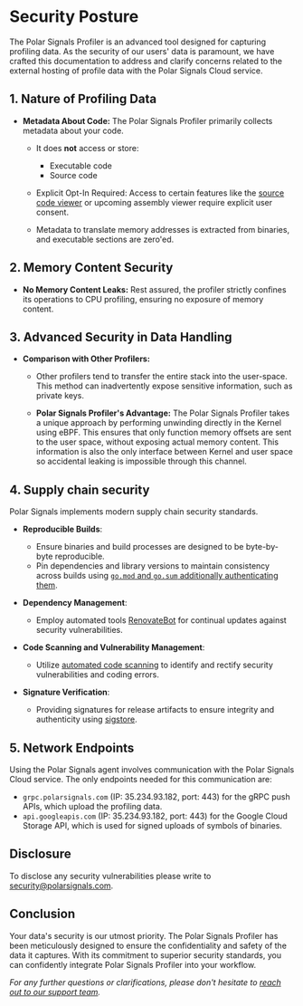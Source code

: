 # Security Posture

The Polar Signals Profiler is an advanced tool designed for capturing profiling data. As the security of our users' data is paramount, we have crafted this documentation to address and clarify concerns related to the external hosting of profile data with the Polar Signals Cloud service.

## 1. Nature of Profiling Data

- **Metadata About Code:** The Polar Signals Profiler primarily collects metadata about your code.
  
  - It does **not** access or store:
    - Executable code
    - Source code

  - Explicit Opt-In Required: Access to certain features like the [source code viewer](https://www.polarsignals.com/docs/upload-source) or upcoming assembly viewer require explicit user consent. 

  - Metadata to translate memory addresses is extracted from binaries, and executable sections are zero'ed.

## 2. Memory Content Security

- **No Memory Content Leaks:** Rest assured, the profiler strictly confines its operations to CPU profiling, ensuring no exposure of memory content.

## 3. Advanced Security in Data Handling

- **Comparison with Other Profilers:**
  
  - Other profilers tend to transfer the entire stack into the user-space. This method can inadvertently expose sensitive information, such as private keys.
  
  - **Polar Signals Profiler's Advantage:** The Polar Signals Profiler takes a unique approach by performing unwinding directly in the Kernel using eBPF. This ensures that only function memory offsets are sent to the user space, without exposing actual memory content. This information is also the only interface between Kernel and user space so accidental leaking is impossible through this channel.

## 4. Supply chain security

Polar Signals implements modern supply chain security standards.

- **Reproducible Builds**:
   - Ensure binaries and build processes are designed to be byte-by-byte reproducible.
   - Pin dependencies and library versions to maintain consistency across builds using [`go.mod` and `go.sum` additionally authenticating them](https://go.dev/ref/mod#authenticating).

- **Dependency Management**:
   - Employ automated tools [RenovateBot](https://docs.renovatebot.com/) for continual updates against security vulnerabilities.

- **Code Scanning and Vulnerability Management**:
   - Utilize [automated code scanning](https://docs.github.com/en/code-security/code-scanning/introduction-to-code-scanning/about-code-scanning) to identify and rectify security vulnerabilities and coding errors.

- **Signature Verification**:
   - Providing signatures for release artifacts to ensure integrity and authenticity using [sigstore](https://www.sigstore.dev/).

## 5. Network Endpoints

Using the Polar Signals agent involves communication with the Polar Signals Cloud service. The only endpoints needed for this communication are:

* `grpc.polarsignals.com` (IP: 35.234.93.182, port: 443) for the gRPC push APIs, which upload the profiling data.
* `api.googleapis.com` (IP: 35.234.93.182, port: 443) for the Google Cloud Storage API, which is used for signed uploads of symbols of binaries.

## Disclosure

To disclose any security vulnerabilities please write to [security@polarsignals.com](emailto:security@polarsiglals.com).

## Conclusion

Your data's security is our utmost priority. The Polar Signals Profiler has been meticulously designed to ensure the confidentiality and safety of the data it captures. With its commitment to superior security standards, you can confidently integrate Polar Signals Profiler into your workflow.

_For any further questions or clarifications, please don't hesitate to [reach out to our support team](/docs/contact-support)._
